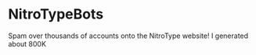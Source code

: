 # NitroTypeBots
Spam over thousands of accounts onto the NitroType website! I generated about 800K 
